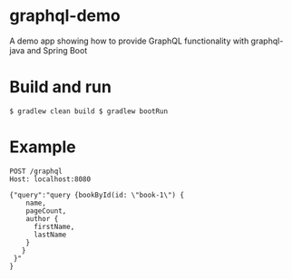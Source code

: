 # graphql-demo
A demo app showing how to provide GraphQL functionality with graphql-java and Spring Boot

# Build and run
`
$ gradlew clean build
$ gradlew bootRun
`

# Example
```
POST /graphql
Host: localhost:8080

{"query":"query {bookById(id: \"book-1\") {
    name,
    pageCount,
    author {
      firstName,
      lastName
    }
   }
 }"
}
```
